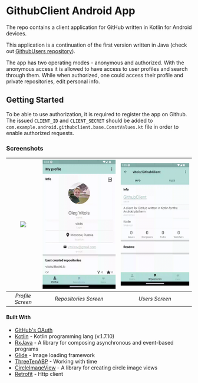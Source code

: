 # GithubClient Android App

The repo contains a client application for GitHub written in Kotlin for Android devices.

This application is a continuation of the first version written in Java (check out [GithubUsers repository](https://github.com/vitols/GithubUsers)).

The app has two operating modes - anonymous and authorized.
With the anonymous access it is allowed to have access to user profiles and search through them.
While when authorized, one could access their profile and private repositories, edit personal info.

## Getting Started

To be able to use authorization, it is required to register the app on Github.
The issued `CLIENT_ID` and `CLIENT_SECRET` should be added to `com.example.android.githubclient.base.ConstValues.kt` file in order to enable authorized requests.

### Screenshots

| <img src="profile_screen.gif" width="250"/> | <img src="repo_screen.gif" width="250"/> | <img src="users_screen.gif" width="250"/> | 
|:--:                                         | :--:                                     | :--:                                      |
| *Profile Screen*                            | *Repositories Screen*                    |                            *Users Screen* |


#### Built With

* [GitHub's OAuth](https://docs.github.com/en/developers/apps/building-oauth-apps/authorizing-oauth-apps) 
* [Kotlin](https://kotlinlang.org/) - Kotlin programming lang (v.1.7.10)
* [RxJava](https://github.com/ReactiveX/RxJava) - A library for composing asynchronous and event-based programs
* [Glide](https://github.com/bumptech/glide) - Image loading framework
* [ThreeTenABP](https://github.com/JakeWharton/ThreeTenABP) - Working with time
* [CircleImageView](https://github.com/hdodenhof/CircleImageView) - A library for creating circle image views
* [Retrofit](http://square.github.io/retrofit/) - Http client

